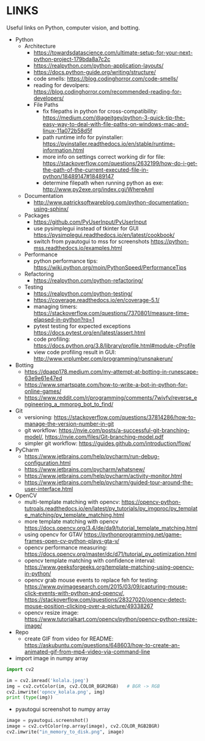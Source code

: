 # LINKS

Useful links on Python, computer vision, and botting.

- Python
  - Architecture
    - https://towardsdatascience.com/ultimate-setup-for-your-next-python-project-179bda8a7c2c
    - https://realpython.com/python-application-layouts/
    - https://docs.python-guide.org/writing/structure/
    - code smells: https://blog.codinghorror.com/code-smells/
    - reading for devolpers: https://blog.codinghorror.com/recommended-reading-for-developers/
    - File Paths
      - fix filepaths in python for cross-compatibility: https://medium.com/@ageitgey/python-3-quick-tip-the-easy-way-to-deal-with-file-paths-on-windows-mac-and-linux-11a072b58d5f
      - path runtime info for pyinstaller: https://pyinstaller.readthedocs.io/en/stable/runtime-information.html
      - more info on settings correct working dir for file: https://stackoverflow.com/questions/2632199/how-do-i-get-the-path-of-the-current-executed-file-in-python/18489147#18489147
      - determine filepath when running python as exe: http://www.py2exe.org/index.cgi/WhereAmI
  - Documentation
    - http://www.patricksoftwareblog.com/python-documentation-using-sphinx/
  - Packages
    - https://github.com/PyUserInput/PyUserInput
    - use pysimplegui instead of tkinter for GUI https://pysimplegui.readthedocs.io/en/latest/cookbook/
    - switch from pyautogui to mss for screenshots https://python-mss.readthedocs.io/examples.html
  - Performance
    - python performance tips: https://wiki.python.org/moin/PythonSpeed/PerformanceTips
  - Refactoring
    - https://realpython.com/python-refactoring/
  - Testing
    - https://realpython.com/python-testing/
    - https://coverage.readthedocs.io/en/coverage-5.1/
    - managing timers: https://stackoverflow.com/questions/7370801/measure-time-elapsed-in-python?rq=1
    - pytest testing for expected exceptions https://docs.pytest.org/en/latest/assert.html
    - code profiling: https://docs.python.org/3.8/library/profile.html#module-cProfile
    - view code profiling result in GUI: http://www.vrplumber.com/programming/runsnakerun/
- Botting
  - https://dpapp178.medium.com/my-attempt-at-botting-in-runescape-63e9e61e47ed
  - https://www.smartspate.com/how-to-write-a-bot-in-python-for-online-games/
  - https://www.reddit.com/r/programming/comments/7wivfv/reverse_engineering_a_mmorpg_bot_to_find/
- Git
  - versioning: https://stackoverflow.com/questions/37814286/how-to-manage-the-version-number-in-git
  - git workflow: https://nvie.com/posts/a-successful-git-branching-model/, https://nvie.com/files/Git-branching-model.pdf
  - simpler git workflow: https://guides.github.com/introduction/flow/
- PyCharm
  - https://www.jetbrains.com/help/pycharm/run-debug-configuration.html
  - https://www.jetbrains.com/pycharm/whatsnew/
  - https://www.jetbrains.com/help/pycharm/activity-monitor.html
  - https://www.jetbrains.com/help/pycharm/guided-tour-around-the-user-interface.html
- OpenCV
  - multi-template matching with opencv: https://opencv-python-tutroals.readthedocs.io/en/latest/py_tutorials/py_imgproc/py_template_matching/py_template_matching.html
  - more template matching with opencv https://docs.opencv.org/3.4/de/da9/tutorial_template_matching.html
  - using opencv for GTAV https://pythonprogramming.net/game-frames-open-cv-python-plays-gta-v/
  - opencv performance measuring: https://docs.opencv.org/master/dc/d71/tutorial_py_optimization.html
  - opencv template matching with confidence interval: https://www.geeksforgeeks.org/template-matching-using-opencv-in-python/
  - opencv grab mouse events to replace feh for testing: https://www.pyimagesearch.com/2015/03/09/capturing-mouse-click-events-with-python-and-opencv/, https://stackoverflow.com/questions/28327020/opencv-detect-mouse-position-clicking-over-a-picture/49338267
  - opencv resize image: https://www.tutorialkart.com/opencv/python/opencv-python-resize-image/
- Repo
  - create GIF from video for README: https://askubuntu.com/questions/648603/how-to-create-an-animated-gif-from-mp4-video-via-command-line
- import image in numpy array
```python
import cv2

im = cv2.imread('kolala.jpeg')
img = cv2.cvtColor(im, cv2.COLOR_BGR2RGB)   # BGR -> RGB
cv2.imwrite('opncv_kolala.png', img)
print (type(img))
```
- pyautogui screenshot to numpy array
```python
image = pyautogui.screenshot()
image = cv2.cvtColor(np.array(image), cv2.COLOR_RGB2BGR)
cv2.imwrite("in_memory_to_disk.png", image)
```
